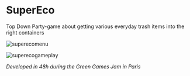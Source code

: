 # SuperEco

Top Down Party-game about getting various everyday trash items into the right containers

![superecomenu](https://preview.ibb.co/d22jPz/p1.png "SuperEco Menu")

![superecogameplay](https://preview.ibb.co/mB3Y1e/skj12.png "SuperEco Gameplay")

*Developed in 48h during the Green Games Jam in Paris*
